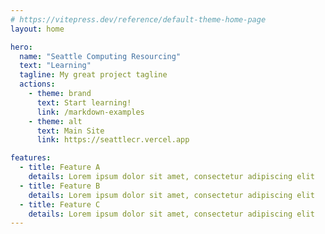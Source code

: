 ```yaml
---
# https://vitepress.dev/reference/default-theme-home-page
layout: home

hero:
  name: "Seattle Computing Resourcing"
  text: "Learning"
  tagline: My great project tagline
  actions:
    - theme: brand
      text: Start learning!
      link: /markdown-examples
    - theme: alt
      text: Main Site
      link: https://seattlecr.vercel.app

features:
  - title: Feature A
    details: Lorem ipsum dolor sit amet, consectetur adipiscing elit
  - title: Feature B
    details: Lorem ipsum dolor sit amet, consectetur adipiscing elit
  - title: Feature C
    details: Lorem ipsum dolor sit amet, consectetur adipiscing elit
---
```


